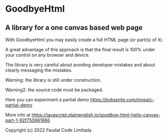 
# GoodbyeHtml 
A library for a one canvas based web page 
-----------------------------------------


With GoodbyeHtml you may easily create a full HTML page (or part(s) of it).
 
A great advantage of this approach is that the final result is 100% under your control on any browser and device.

The library is very careful about avoiding developer mistakes and about clearly messaging the mistakes.


Warning: the library is still under construction.

Warning2: the source code must be packaged.

Here you can experiment a partial demo https://bobsprite.com/mosaic-partial-demo


More info at https://javascript.plainenglish.io/goodbye-html-hello-canvas-part-1-92f750961666



Copyright (c) 2022 Feudal Code Limitada

